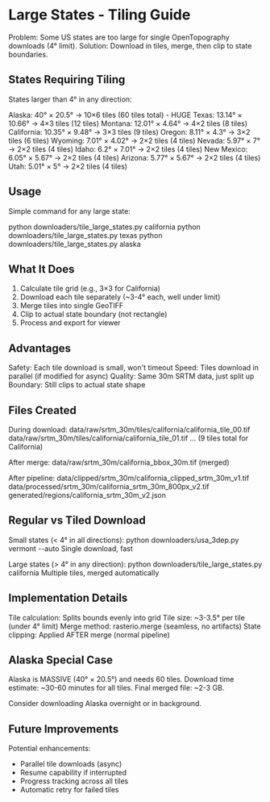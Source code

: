 # Large States - Tiling Guide

Problem: Some US states are too large for single OpenTopography downloads (4° limit).
Solution: Download in tiles, merge, then clip to state boundaries.

## States Requiring Tiling

States larger than 4° in any direction:

Alaska: 40° × 20.5° → 10×6 tiles (60 tiles total) - HUGE
Texas: 13.14° × 10.66° → 4×3 tiles (12 tiles)
Montana: 12.01° × 4.64° → 4×2 tiles (8 tiles)
California: 10.35° × 9.48° → 3×3 tiles (9 tiles)
Oregon: 8.11° × 4.3° → 3×2 tiles (6 tiles)
Wyoming: 7.01° × 4.02° → 2×2 tiles (4 tiles)
Nevada: 5.97° × 7° → 2×2 tiles (4 tiles)
Idaho: 6.2° × 7.01° → 2×2 tiles (4 tiles)
New Mexico: 6.05° × 5.67° → 2×2 tiles (4 tiles)
Arizona: 5.77° × 5.67° → 2×2 tiles (4 tiles)
Utah: 5.01° × 5° → 2×2 tiles (4 tiles)

## Usage

Simple command for any large state:

python downloaders/tile_large_states.py california
python downloaders/tile_large_states.py texas
python downloaders/tile_large_states.py alaska

## What It Does

1. Calculate tile grid (e.g., 3×3 for California)
2. Download each tile separately (~3-4° each, well under limit)
3. Merge tiles into single GeoTIFF
4. Clip to actual state boundary (not rectangle)
5. Process and export for viewer

## Advantages

Safety: Each tile download is small, won't timeout
Speed: Tiles download in parallel (if modified for async)
Quality: Same 30m SRTM data, just split up
Boundary: Still clips to actual state shape

## Files Created

During download:
  data/raw/srtm_30m/tiles/california/california_tile_00.tif
  data/raw/srtm_30m/tiles/california/california_tile_01.tif
  ... (9 tiles total for California)

After merge:
  data/raw/srtm_30m/california_bbox_30m.tif (merged)

After pipeline:
  data/clipped/srtm_30m/california_clipped_srtm_30m_v1.tif
  data/processed/srtm_30m/california_srtm_30m_800px_v2.tif
  generated/regions/california_srtm_30m_v2.json

## Regular vs Tiled Download

Small states (< 4° in all directions):
  python downloaders/usa_3dep.py vermont --auto
  Single download, fast

Large states (> 4° in any direction):
  python downloaders/tile_large_states.py california
  Multiple tiles, merged automatically

## Implementation Details

Tile calculation: Splits bounds evenly into grid
Tile size: ~3-3.5° per tile (under 4° limit)
Merge method: rasterio.merge (seamless, no artifacts)
State clipping: Applied AFTER merge (normal pipeline)

## Alaska Special Case

Alaska is MASSIVE (40° × 20.5°) and needs 60 tiles.
Download time estimate: ~30-60 minutes for all tiles.
Final merged file: ~2-3 GB.

Consider downloading Alaska overnight or in background.

## Future Improvements

Potential enhancements:
- Parallel tile downloads (async)
- Resume capability if interrupted
- Progress tracking across all tiles
- Automatic retry for failed tiles

